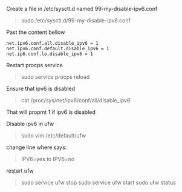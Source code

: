 Create a file in /etc/sysctl.d named 99-my-disable-ipv6.conf

> sudo /etc/sysctl.d/99-my-disable-ipv6.conf

Past the content bellow

```
net.ipv6.conf.all.disable_ipv6 = 1
net.ipv6.conf.default.disable_ipv6 = 1
net.ip6.conf.lo.disable_ipv6 = 1
```

Restart procps service

> sudo service procps reload

Ensure that ipv6 is disabled

>  cat /proc/sys/net/ipv6/conf/all/disable_ipv6

That will propmt 1 if ipv6 is disabled

Disable ipv6 in ufw

> sudo vim /etc/default/ufw

change line where says:
> IPV6=yes
to
> IPV6=no

restart ufw
> sudo service ufw stop
> sudo service ufw start
> sudo ufw status
